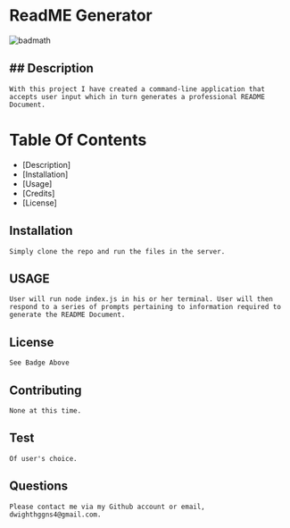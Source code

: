 # ReadME Generator
![badmath](https://img.shields.io/github/languages/top/nielsenjared/badmath)

## ## Description

```With this project I have created a command-line application that accepts user input which in turn generates a professional README Document.```

# Table Of Contents

* [Description]
* [Installation]
* [Usage]
* [Credits]
* [License]

## Installation
```Simply clone the repo and run the files in the server.```

## USAGE
```User will run node index.js in his or her terminal. User will then respond to a series of prompts pertaining to information required to generate the README Document.```

## License
```See Badge Above```

## Contributing
```None at this time.```

## Test
```Of user's choice.```

## Questions
```Please contact me via my Github account or email, dwighthggns4@gmail.com.```